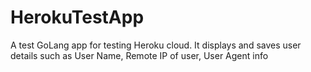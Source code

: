 # HerokuTestApp
A test GoLang app for testing Heroku cloud.
It displays and saves user details such as User Name, Remote IP of user, User Agent info  
